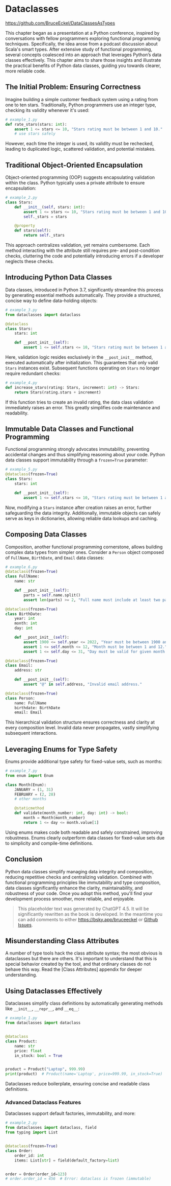 # Dataclasses

<https://github.com/BruceEckel/DataClassesAsTypes>

This chapter began as a presentation at a Python conference, inspired by conversations with fellow programmers exploring functional programming techniques. Specifically, the idea arose from a podcast discussion about Scala's smart types. After extensive study of functional programming, several concepts coalesced into an approach that leverages Python’s data classes effectively. This chapter aims to share those insights and illustrate the practical benefits of Python data classes, guiding you towards clearer, more reliable code.

## The Initial Problem: Ensuring Correctness

Imagine building a simple customer feedback system using a rating from one to ten stars. Traditionally, Python programmers use an integer type, checking its validity whenever it's used:

```python
# example_1.py
def rate_stars(stars: int):
    assert 1 <= stars <= 10, "Stars rating must be between 1 and 10."
    # use stars safely
```

However, each time the integer is used, its validity must be rechecked, leading to duplicated logic, scattered validation, and potential mistakes.

## Traditional Object-Oriented Encapsulation

Object-oriented programming (OOP) suggests encapsulating validation within the class. Python typically uses a private attribute to ensure encapsulation:

```python
# example_2.py
class Stars:
    def __init__(self, stars: int):
        assert 1 <= stars <= 10, "Stars rating must be between 1 and 10."
        self._stars = stars

    @property
    def stars(self):
        return self._stars
```

This approach centralizes validation, yet remains cumbersome. Each method interacting with the attribute still requires pre- and post-condition checks, cluttering the code and potentially introducing errors if a developer neglects these checks.

## Introducing Python Data Classes

Data classes, introduced in Python 3.7, significantly streamline this process by generating essential methods automatically. They provide a structured, concise way to define data-holding objects:

```python
# example_3.py
from dataclasses import dataclass

@dataclass
class Stars:
    stars: int

    def __post_init__(self):
        assert 1 <= self.stars <= 10, "Stars rating must be between 1 and 10."
```

Here, validation logic resides exclusively in the `__post_init__` method, executed automatically after initialization. This guarantees that only valid `Stars` instances exist. Subsequent functions operating on `Stars` no longer require redundant checks:

```python
# example_4.py
def increase_stars(rating: Stars, increment: int) -> Stars:
    return Stars(rating.stars + increment)
```

If this function tries to create an invalid rating, the data class validation immediately raises an error. This greatly simplifies code maintenance and readability.

## Immutable Data Classes and Functional Programming

Functional programming strongly advocates immutability, preventing accidental changes and thus simplifying reasoning about your code. Python data classes support immutability through a `frozen=True` parameter:

```python
# example_5.py
@dataclass(frozen=True)
class Stars:
    stars: int

    def __post_init__(self):
        assert 1 <= self.stars <= 10, "Stars rating must be between 1 and 10."
```

Now, modifying a `Stars` instance after creation raises an error, further safeguarding the data integrity. Additionally, immutable objects can safely serve as keys in dictionaries, allowing reliable data lookups and caching.

## Composing Data Classes

Composition, another functional programming cornerstone, allows building complex data types from simpler ones. Consider a `Person` object composed of `FullName`, `BirthDate`, and `Email` data classes:

```python
# example_6.py
@dataclass(frozen=True)
class FullName:
    name: str

    def __post_init__(self):
        parts = self.name.split()
        assert len(parts) >= 2, "Full name must include at least two parts."

@dataclass(frozen=True)
class BirthDate:
    year: int
    month: int
    day: int

    def __post_init__(self):
        assert 1900 <= self.year <= 2022, "Year must be between 1900 and 2022."
        assert 1 <= self.month <= 12, "Month must be between 1 and 12."
        assert 1 <= self.day <= 31, "Day must be valid for given month."

@dataclass(frozen=True)
class Email:
    address: str

    def __post_init__(self):
        assert "@" in self.address, "Invalid email address."

@dataclass(frozen=True)
class Person:
    name: FullName
    birthdate: BirthDate
    email: Email
```

This hierarchical validation structure ensures correctness and clarity at every composition level. Invalid data never propagates, vastly simplifying subsequent interactions.

## Leveraging Enums for Type Safety

Enums provide additional type safety for fixed-value sets, such as months:

```python
# example_7.py
from enum import Enum

class Month(Enum):
    JANUARY = (1, 31)
    FEBRUARY = (2, 28)
    # other months

    @staticmethod
    def validate(month_number: int, day: int) -> bool:
        month = Month(month_number)
        return 1 <= day <= month.value[1]
```

Using enums makes code both readable and safely constrained, improving robustness. Enums clearly outperform data classes for fixed-value sets due to simplicity and compile-time definitions.

## Conclusion

Python data classes simplify managing data integrity and composition, reducing repetitive checks and centralizing validation. Combined with functional programming principles like immutability and type composition, data classes significantly enhance the clarity, maintainability, and robustness of your code. Once you adopt this method, you'll find your development process smoother, more reliable, and enjoyable.

> This placeholder text was generated by ChatGPT 4.5.
> It will be significantly rewritten as the book is developed.
> In the meantime you can add comments to either <https://bsky.app/bruceeckel> or [Github Issues](https://github.com/ThinkingInTypes/ThinkingInTypes.github.io/issues).

## Misunderstanding Class Attributes

A number of type tools hack the class attribute syntax; the most obvious is dataclasses but there are others.
It's important to understand that this is special behavior created by the tool, and that ordinary classes do not behave this way.
Read the [Class Attributes] appendix for deeper understanding.

## Using Dataclasses Effectively

Dataclasses simplify class definitions by automatically generating methods like `__init__`, `__repr__`, and `__eq__`:

```python
# example_1.py
from dataclasses import dataclass


@dataclass
class Product:
    name: str
    price: float
    in_stock: bool = True


product = Product("Laptop", 999.99)
print(product)  # Product(name='Laptop', price=999.99, in_stock=True)
```

Dataclasses reduce boilerplate, ensuring concise and readable class definitions.

### Advanced Dataclass Features

Dataclasses support default factories, immutability, and more:

```python
# example_2.py
from dataclasses import dataclass, field
from typing import List


@dataclass(frozen=True)
class Order:
    order_id: int
    items: List[str] = field(default_factory=list)


order = Order(order_id=123)
# order.order_id = 456  # Error: dataclass is frozen (immutable)
```

